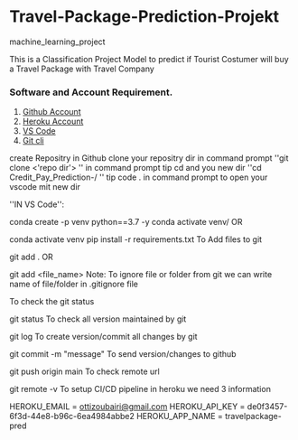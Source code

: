 # Travel-Package-Prediction-Projekt
machine_learning_project

This is a Classification Project Model to predict if Tourist Costumer will buy a Travel Package with Travel Company

### Software and Account Requirement.

1. [Github Account](https://github.com)
2. [Heroku Account](https://dashboard.heroku.com/login)
3. [VS Code](https://code.visualstudio.com/download)
4. [Git cli](https://git-scm.com/downloads)

create Repositry in Github
clone your repositry dir in command prompt
''git clone <'repo dir'>
''
in command prompt tip cd and you new dir 
''cd Credit_Pay_Prediction-/
''
tip code . in command prompt to open your vscode mit new dir

''IN VS Code'':

conda create -p venv python==3.7 -y
conda activate venv/
OR

conda activate venv
pip install -r requirements.txt
To Add files to git

git add .
OR

git add <file_name>
Note: To ignore file or folder from git we can write name of file/folder in .gitignore file

To check the git status

git status
To check all version maintained by git

git log
To create version/commit all changes by git

git commit -m "message"
To send version/changes to github

git push origin main
To check remote url

git remote -v
To setup CI/CD pipeline in heroku we need 3 information

HEROKU_EMAIL = ottizoubairi@gmail.com
HEROKU_API_KEY = de0f3457-6f3d-44e8-b96c-6ea4984abbe2
HEROKU_APP_NAME = travelpackage-pred
